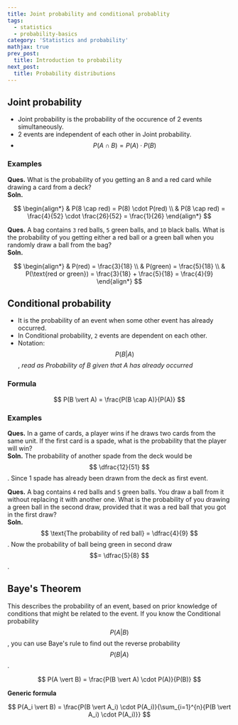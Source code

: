 ```yaml
---
title: Joint probability and conditional probablity
tags:
  - statistics
  - probability-basics
category: 'Statistics and probability'
mathjax: true
prev_post: 
  title: Introduction to probability
next_post: 
  title: Probability distributions
---
```


## Joint probability

+ Joint probability is the probability of the occurence of 2 events simultaneously.
+ 2 events are independent of each other in Joint probability.
+ $$ P(A \cap B) = P(A) \cdot P(B) $$

<!--more-->

### Examples

__Ques.__ What is the probability of you getting an 8 and a red card while drawing a card from a deck?  
__Soln.__

$$
\begin{align*}
& P(8 \cap red) = P(8) \cdot P(red) \\
& P(8 \cap red) = \frac{4}{52} \cdot \frac{26}{52} = \frac{1}{26}
\end{align*}
$$

__Ques.__ A bag contains `3` red balls, `5` green balls, and `10` black balls. What is the probability of you getting either a red ball or a green ball when you randomly draw a ball from the bag?  
__Soln.__

$$
\begin{align*}
& P(red) = \frac{3}{18} \\
& P(green) = \frac{5}{18} \\
& P(\text{red or green}) = \frac{3}{18} + \frac{5}{18} = \frac{4}{9}
\end{align*}
$$

## Conditional probability

+ It is the probability of an event when some other event has already occurred.
+ In Conditional probability, `2` events are dependent on each other.
+ Notation: $$ P(B \vert A) $$, _read as Probability of B given that A has already occurred_

### Formula

$$ P(B \vert A) = \frac{P(B \cap A)}{P(A)} $$

### Examples

__Ques.__ In a game of cards, a player wins if he draws two cards from the same unit. If the first card is a spade, what is the probability that the player will win?  
__Soln.__ The probability of another spade from the deck would be $$ \dfrac{12}{51} $$. Since 1 spade has already been drawn from the deck as first event.

__Ques.__ A bag contains `4` red balls and `5` green balls. You draw a ball from it without replacing it with another one. What is the probability of you drawing a green ball in the second draw, provided that it was a red ball that you got in the first draw?  
__Soln.__ $$ \text{The probability of red ball} = \dfrac{4}{9} $$. Now the probability of ball being green in second draw $$= \dfrac{5}{8} $$.

## Baye's Theorem

This describes the probability of an event, based on prior knowledge of conditions that might be related to the event. If you know the Conditional probability $$ P(A \vert B) $$, you can use Baye's rule to find out the reverse probability $$ P(B \vert A) $$.

$$ P(A \vert B) = \frac{P(B \vert A) \cdot P(A)}{P(B)} $$

__Generic formula__

$$ P(A_i \vert B) = \frac{P(B \vert A_i) \cdot P(A_i)}{\sum_{i=1}^{n}{P(B \vert A_i) \cdot P(A_i)}} $$
